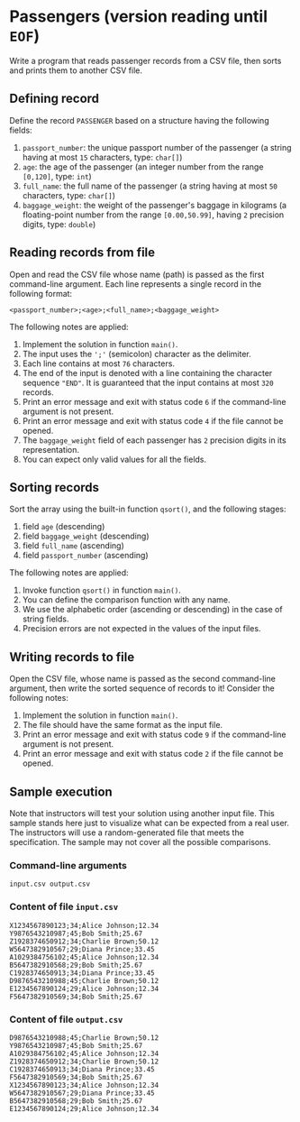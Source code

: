 # Passengers (version reading until `EOF`)

Write a program that reads passenger records from a CSV file, then sorts and prints them to another CSV file.

## Defining record

Define the record `PASSENGER` based on a structure having the following fields:

1. `passport_number`: the unique passport number of the passenger (a string having at most `15` characters, type: `char[]`)
1. `age`: the age of the passenger (an integer number from the range `[0,120]`, type: `int`)
1. `full_name`: the full name of the passenger (a string having at most `50` characters, type: `char[]`)
1. `baggage_weight`: the weight of the passenger's baggage in kilograms (a floating-point number from the range `[0.00,50.99]`, having `2` precision digits, type: `double`)

## Reading records from file

Open and read the CSV file whose name (path) is passed as the first command-line argument. Each line represents a single record in the following format:

```
<passport_number>;<age>;<full_name>;<baggage_weight>
```

The following notes are applied:

1. Implement the solution in function `main()`.
1. The input uses the `';'` (semicolon) character as the delimiter.
1. Each line contains at most `76` characters.
1. The end of the input is denoted with a line containing the character sequence `"END"`. It is guaranteed that the input contains at most `320` records.
1. Print an error message and exit with status code `6` if the command-line argument is not present.
1. Print an error message and exit with status code `4` if the file cannot be opened.
1. The `baggage_weight` field of each passenger has `2` precision digits in its representation.
1. You can expect only valid values for all the fields.

## Sorting records

Sort the array using the built-in function `qsort()`, and the following stages:

1. field `age` (descending)
1. field `baggage_weight` (descending)
1. field `full_name` (ascending)
1. field `passport_number` (ascending)

The following notes are applied:

1. Invoke function `qsort()` in function `main()`.
1. You can define the comparison function with any name.
1. We use the alphabetic order (ascending or descending) in the case of string fields.
1. Precision errors are not expected in the values of the input files.

## Writing records to file

Open the CSV file, whose name is passed as the second command-line argument, then write the sorted sequence of records to it! Consider the following notes:

1. Implement the solution in function `main()`.
1. The file should have the same format as the input file.
1. Print an error message and exit with status code `9` if the command-line argument is not present.
1. Print an error message and exit with status code `2` if the file cannot be opened.

## Sample execution

<div class="alert alert-warning">
Note that instructors will test your solution using another input file. This sample stands here just to visualize what can be expected from a real user. The instructors will use a random-generated file that meets the specification. The sample may not cover all the possible comparisons.
</div>

### Command-line arguments

```
input.csv output.csv
```

### Content of file `input.csv`

```
X1234567890123;34;Alice Johnson;12.34
Y9876543210987;45;Bob Smith;25.67
Z1928374650912;34;Charlie Brown;50.12
W5647382910567;29;Diana Prince;33.45
A1029384756102;45;Alice Johnson;12.34
B5647382910568;29;Bob Smith;25.67
C1928374650913;34;Diana Prince;33.45
D9876543210988;45;Charlie Brown;50.12
E1234567890124;29;Alice Johnson;12.34
F5647382910569;34;Bob Smith;25.67
```

### Content of file `output.csv`

```
D9876543210988;45;Charlie Brown;50.12
Y9876543210987;45;Bob Smith;25.67
A1029384756102;45;Alice Johnson;12.34
Z1928374650912;34;Charlie Brown;50.12
C1928374650913;34;Diana Prince;33.45
F5647382910569;34;Bob Smith;25.67
X1234567890123;34;Alice Johnson;12.34
W5647382910567;29;Diana Prince;33.45
B5647382910568;29;Bob Smith;25.67
E1234567890124;29;Alice Johnson;12.34
```

